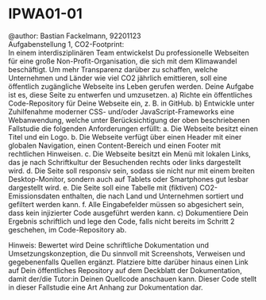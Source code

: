 # IPWA01-01
@author: Bastian Fackelmann, 92201123 <br>
Aufgabenstellung 1, CO2-Footprint:<br>
In einem interdisziplinären Team entwickelst Du professionelle Webseiten für eine große Non-Profit-Organisation, die sich mit dem Klimawandel beschäftigt. Um mehr Transparenz darüber zu schaffen, welche Unternehmen und Länder wie viel CO2 jährlich emittieren, soll eine öffentlich zugängliche Webseite ins Leben gerufen werden. Deine Aufgabe ist es, diese Seite zu entwerfen und umzusetzen.
  a) Richte ein öffentliches Code-Repository für Deine Webseite ein, z. B. in GitHub.
  b) Entwickle unter Zuhilfenahme moderner CSS- und/oder JavaScript-Frameworks eine Webanwendung, welche unter Berücksichtigung der oben beschriebenen Fallstudie die folgenden Anforderungen erfüllt:
    a. Die Webseite besitzt einen Titel und ein Logo.
    b. Die Webseite verfügt über einen Header mit einer globalen Navigation, einen Content-Bereich und einen Footer mit rechtlichen Hinweisen.
    c. Die Webseite besitzt ein Menü mit lokalen Links, das je nach Schriftkultur der Besuchenden rechts oder links dargestellt wird.
    d. Die Seite soll responsiv sein, sodass sie nicht nur mit einem breiten Desktop-Monitor, sondern auch auf Tablets oder Smartphones gut lesbar dargestellt wird.
    e. Die Seite soll eine Tabelle mit (fiktiven) CO2-Emissionsdaten enthalten, die nach Land und Unternehmen sortiert und gefiltert werden kann.
    f. Alle Eingabefelder müssen so abgesichert sein, dass kein injizierter Code ausgeführt werden kann.
  c) Dokumentiere Dein Ergebnis schriftlich und lege den Code, falls nicht bereits im Schritt 2 geschehen, im Code-Repository ab.
     
Hinweis: Bewertet wird Deine schriftliche Dokumentation und Umsetzungskonzeption, die Du sinnvoll mit Screenshots, Verweisen und gegebenenfalls Quellen ergänzt. Platziere bitte darüber hinaus einen Link auf Dein öffentliches Repository auf dem Deckblatt        der Dokumentation, damit der/die Tutor:in Deinen Quellcode anschauen kann. Dieser Code stellt in dieser Fallstudie eine Art Anhang zur Dokumentation dar.
